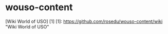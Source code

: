 wouso-content
=============

[Wiki World of USO] [1]
[1]: https://github.com/rosedu/wouso-content/wiki "Wiki World of USO"



